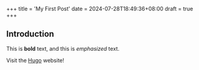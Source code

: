 +++
title = 'My First Post'
date = 2024-07-28T18:49:36+08:00
draft = true
+++

## Introduction

This is **bold** text, and this is *emphasized* text.

Visit the [Hugo](https://gohugo.io) website!